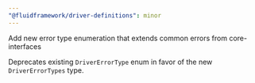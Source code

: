 ```yaml
---
"@fluidframework/driver-definitions": minor
---
```


Add new error type enumeration that extends common errors from core-interfaces

Deprecates existing `DriverErrorType` enum in favor of the new `DriverErrorTypes` type.
